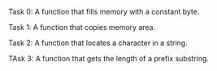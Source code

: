 Task 0: A function that fills memory with a constant byte.

Task 1: A function that copies memory area.

Task 2: A function that locates a character in a string.

TAsk 3: A function that gets the length of a prefix substring.
